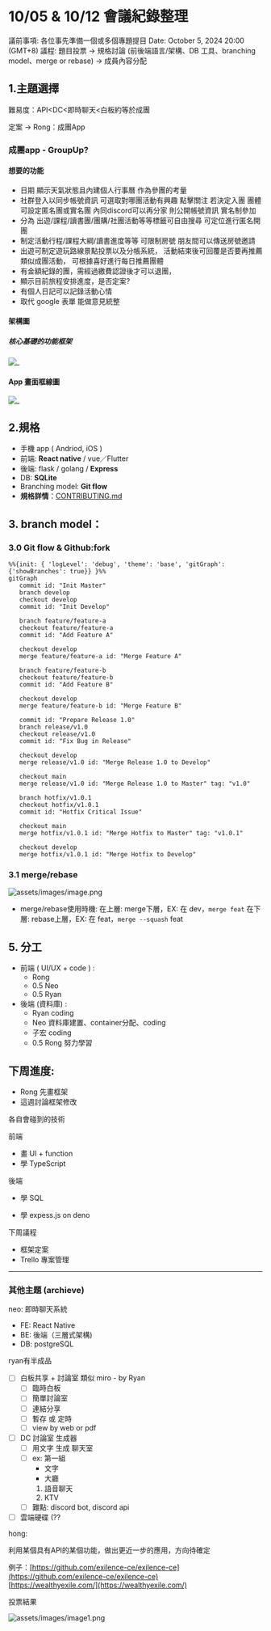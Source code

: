 # 10/05 & 10/12 會議紀錄整理

議前事項: 各位事先準備一個或多個專題提目
Date: October 5, 2024 20:00 (GMT+8)
議程: 題目投票 
→ 規格討論 (前後端語言/架構、DB 工具、branching model、merge or rebase) 
→ 成員內容分配

## 1.主題選擇

難易度：API<DC<即時聊天<白板約等於成團

定案 → Rong：成團App 

### 成團app - GroupUp?
#### 想要的功能     
- 日期 顯示天氣狀態且內建個人行事曆 作為參團的考量
- 社群登入以同步帳號資訊
可選取對哪團活動有興趣 點擊關注
若決定入團 團體可設定匿名團或實名團
內同discord可以再分家
則公開帳號資訊 實名制參加
- 分為 出遊/課程/讀書團/團購/社團活動等等標籤可自由搜尋
可定位進行匿名開團
- 制定活動行程/課程大綱/讀書進度等等
可限制房號 朋友間可以傳送房號邀請
- 出遊可制定遊玩路線景點投票以及分帳系統，
活動結束後可回覆是否要再推薦類似成團活動，
可根據喜好進行每日推薦團體
- 有金額紀錄的團，需經過繳費認證後才可以退團，
- 顯示目前旅程安排進度，是否定案?
- 有個人日記可以記錄活動心情
- 取代 google 表單 能做意見統整

#### 架構圖     
##### 核心基礎的功能框架       
![_](assets/images/frame.png)    

#### App 畫面框線圖
![_](assets/images/image2.png)

## 2.規格

- 手機 app ( Andriod, iOS )
- 前端: **React native** / vue／Flutter
- 後端: flask / golang / **Express**
- DB: **SQLite**
- Branching model: **Git flow**
- **規格詳情**：[CONTRIBUTING.md](../../../CONTRIBUTING.md)

## 3. branch model：
### 3.0 Git flow & Github:fork  
```mermaid
%%{init: { 'logLevel': 'debug', 'theme': 'base', 'gitGraph': {'showBranches': true}} }%%
gitGraph
   commit id: "Init Master"
   branch develop
   checkout develop
   commit id: "Init Develop"
   
   branch feature/feature-a
   checkout feature/feature-a
   commit id: "Add Feature A"

   checkout develop
   merge feature/feature-a id: "Merge Feature A"
   
   branch feature/feature-b
   checkout feature/feature-b
   commit id: "Add Feature B"
   
   checkout develop
   merge feature/feature-b id: "Merge Feature B"
   
   commit id: "Prepare Release 1.0"
   branch release/v1.0
   checkout release/v1.0
   commit id: "Fix Bug in Release"
   
   checkout develop
   merge release/v1.0 id: "Merge Release 1.0 to Develop"
   
   checkout main
   merge release/v1.0 id: "Merge Release 1.0 to Master" tag: "v1.0"
   
   branch hotfix/v1.0.1
   checkout hotfix/v1.0.1
   commit id: "Hotfix Critical Issue"
   
   checkout main
   merge hotfix/v1.0.1 id: "Merge Hotfix to Master" tag: "v1.0.1"
   
   checkout develop
   merge hotfix/v1.0.1 id: "Merge Hotfix to Develop"

```

###     3.1 merge/rebase    

![assets/images/image.png](assets/images/image.png)

- merge/rebase使用時機:
在上層: merge下層，EX: 在 dev，`merge feat`
在下層: rebase上層，EX: 在 feat，`merge --squash` feat

## 5. 分工

- 前端 ( UI/UX + code ) :
    - Rong
    - 0.5 Neo
    - 0.5 Ryan
- 後端 (資料庫) :
    - Ryan coding
    - Neo 資料庫建置、container分配、coding
    - 子宏 coding
    - 0.5 Rong 努力學習

## 下周進度:

- Rong 先畫框架
- 這週討論框架修改

各自會碰到的技術

前端

- 畫 UI + function
- 學 TypeScript

後端

- 學 SQL

- 學 expess.js on deno  


下周議程

- 框架定案
- Trello 專案管理

---

### 其他主題 (archieve)

neo: 即時聊天系統

- FE: React Native
- BE: 後端（三層式架構)
- DB: postgreSQL

ryan有半成品

- [ ]  白板共享 + 討論室 類似 miro  - by Ryan
    - [ ]  臨時白板
    - [ ]  簡單討論室
    - [ ]  連結分享
    - [ ]  暫存 或 定時
    - [ ]  view by web or pdf
- [ ]  DC 討論室 生成器
    - [ ]  用文字 生成 聊天室
    - [ ]  ex: 第一組
        - 文字
        - 大廳
        1. 語音聊天
        2. KTV
    - [ ]  難點: discord bot, discord api
- [ ]  雲端硬碟 (??

hong:

利用某個具有API的某個功能，做出更近一步的應用，方向待確定

例子：[https://github.com/exilence-ce/exilence-ce](https://github.com/exilence-ce/exilence-ce)  
[https://wealthyexile.com/](https://wealthyexile.com/)  

投票結果

![assets/images/image1.png](assets/images/image1.png)
